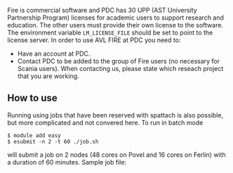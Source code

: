 Fire is commercial software and PDC has 30 UPP (AST University Partnership
Program) licenses for academic users to support research and education.  The
other users must provide their own license to the software. The environment
variable ``LM_LICENSE_FILE`` should be set to point to the license server.
In order to use AVL FIRE at PDC you need to:
- Have an account at PDC.
- Contact PDC to be added to the group of Fire users (no necessary for Scania
users). When contacting us, please state which reseach project that you are
working.


## How to use

Running using jobs that have been reserved with spattach is also possible, but
more complicated and not convered here.
To run in batch mode
```
$ module add easy
$ esubmit -n 2 -t 60 ./job.sh
```
will submit a job on 2 nodes (48 cores on Povel and 16 cores on Ferlin) with a
duration of 60 minutes.
Sample job file:

